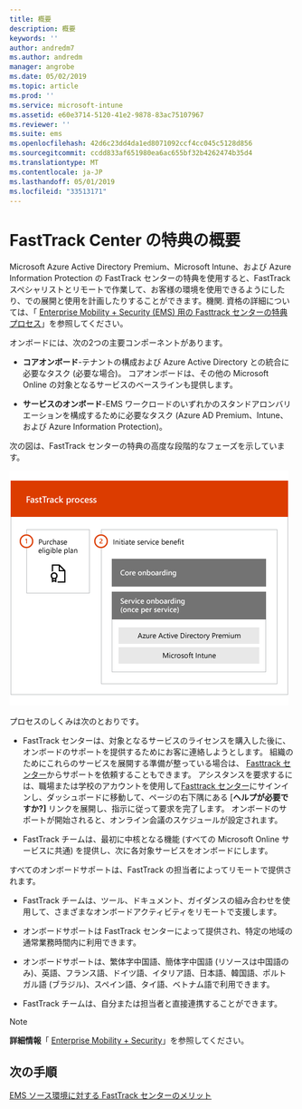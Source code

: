 ```yaml
---
title: 概要
description: 概要
keywords: ''
author: andredm7
ms.author: andredm
manager: angrobe
ms.date: 05/02/2019
ms.topic: article
ms.prod: ''
ms.service: microsoft-intune
ms.assetid: e60e3714-5120-41e2-9878-83ac75107967
ms.reviewer: ''
ms.suite: ems
ms.openlocfilehash: 42d6c23dd4da1ed8071092ccf4cc045c5128d856
ms.sourcegitcommit: ccdd833af651980ea6ac655bf32b4262474b35d4
ms.translationtype: MT
ms.contentlocale: ja-JP
ms.lasthandoff: 05/01/2019
ms.locfileid: "33513171"
---
```

# <a name="fasttrack-center-benefit-overview"></a>FastTrack Center の特典の概要

Microsoft Azure Active Directory Premium、Microsoft Intune、および Azure Information Protection の FastTrack センターの特典を使用すると、FastTrack スペシャリストとリモートで作業して、お客様の環境を使用できるようにしたり、での展開と使用を計画したりすることができます。機関. 資格の詳細については、「 [Enterprise Mobility + Security (EMS) 用の Fasttrack センターの特典プロセス](EMS-fasttrack-process.md)」を参照してください。

オンボードには、次の2つの主要コンポーネントがあります。

-   **コアオンボード**-テナントの構成および Azure Active Directory との統合に必要なタスク (必要な場合)。 コアオンボードは、その他の Microsoft Online の対象となるサービスのベースラインも提供します。

-   **サービスのオンボード**-EMS ワークロードのいずれかのスタンドアロンバリエーションを構成するために必要なタスク (Azure AD Premium、Intune、および Azure Information Protection)。

次の図は、FastTrack センターの特典の高度な段階的なフェーズを示しています。

![FastTrack センターの特典を使用するための高レベルの段階的なフェーズ](./media/ft-onboarding-process.png)

プロセスのしくみは次のとおりです。

- FastTrack センターは、対象となるサービスのライセンスを購入した後に、オンボードのサポートを提供するためにお客に連絡しようとします。 組織のためにこれらのサービスを展開する準備が整っている場合は、 [Fasttrack センター](https://go.microsoft.com/fwlink/?linkid=780698)からサポートを依頼することもできます。 アシスタンスを要求するには、職場または学校のアカウントを使用して[Fasttrack センター](https://go.microsoft.com/fwlink/?linkid=780698)にサインインし、ダッシュボードに移動して、ページの右下隅にある [**ヘルプが必要ですか?]** リンクを展開し、指示に従って要求を完了します。 オンボードのサポートが開始されると、オンライン会議のスケジュールが設定されます。

-   FastTrack チームは、最初に中核となる機能 (すべての Microsoft Online サービスに共通) を提供し、次に各対象サービスをオンボードにします。

すべてのオンボードサポートは、FastTrack の担当者によってリモートで提供されます。

-   FastTrack チームは、ツール、ドキュメント、ガイダンスの組み合わせを使用して、さまざまなオンボードアクティビティをリモートで支援します。

-   オンボードサポートは FastTrack センターによって提供され、特定の地域の通常業務時間内に利用できます。

-   オンボードサポートは、繁体字中国語、簡体字中国語 (リソースは中国語のみ)、英語、フランス語、ドイツ語、イタリア語、日本語、韓国語、ポルトガル語 (ブラジル)、スペイン語、タイ語、ベトナム語で利用できます。

-   FastTrack チームは、自分または担当者と直接連携することができます。

> [!NOTE]
> **詳細情報**「 [Enterprise Mobility + Security](https://www.microsoft.com/cloud-platform/enterprise-mobility)」を参照してください。

## <a name="next-steps"></a>次の手順

[EMS ソース環境に対する FastTrack センターのメリット](EMS-source-environment-expectations.md)
